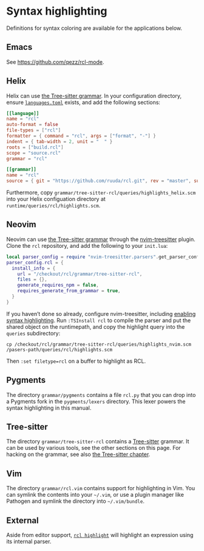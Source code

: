 # Syntax highlighting

Definitions for syntax coloring are available for the applications below.

## Emacs

See <https://github.com/qezz/rcl-mode>.

## Helix

Helix can use [the Tree-sitter grammar](#tree-sitter). In your configuration
directory, ensure [`languages.toml`][helix-lang] exists, and add the following
sections:

```toml
[[language]]
name = "rcl"
auto-format = false
file-types = ["rcl"]
formatter = { command = "rcl", args = ["format", "-"] }
indent = { tab-width = 2, unit = "  " }
roots = ["build.rcl"]
scope = "source.rcl"
grammar = "rcl"

[[grammar]]
name = "rcl"
source = { git = "https://github.com/ruuda/rcl.git", rev = "master", subpath = "grammar/tree-sitter-rcl" }
```

Furthermore, copy `grammar/tree-sitter-rcl/queries/highlights_helix.scm` into
your Helix configuation directory at `runtime/queries/rcl/highlights.scm`.

[helix-lang]: https://docs.helix-editor.com/guides/adding_languages.html

## Neovim

Neovim can use [the Tree-sitter grammar](#tree-sitter) through the
[nvim-treesitter][nvim-ts] plugin. Clone the `rcl` repository, and add the
following to your `init.lua`:

```lua
local parser_config = require "nvim-treesitter.parsers".get_parser_configs()
parser_config.rcl = {
  install_info = {
    url = "/checkout/rcl/grammar/tree-sitter-rcl",
    files = {},
    generate_requires_npm = false,
    requires_generate_from_grammar = true,
  }
}
```

If you haven’t done so already, configure nvim-treesitter, including [enabling
syntax highlighting][nvim-ts-highlight]. Run `:TSInstall rcl` to compile the
parser and put the shared object on the runtimepath, and copy the highlight
query into the `queries` subdirectory:

```
cp /checkout/rcl/grammar/tree-sitter-rcl/queries/highlights_nvim.scm /pasers-path/queries/rcl/highlights.scm
```

Then `:set filetype=rcl` on a buffer to highlight as <abbr>RCL</abbr>.

[nvim-ts]: https://github.com/nvim-treesitter/nvim-treesitter
[nvim-ts-highlight]: https://github.com/nvim-treesitter/nvim-treesitter/blob/57205313dda0ac82ac69e21d5e2a80f3297c14cc/README.md#highlight

## Pygments

The directory `grammar/pygments` contains a file `rcl.py` that you can drop into
a Pygments fork in the `pygments/lexers` directory. This lexer powers the syntax
highlighting in this manual.

## Tree-sitter

The directory `grammar/tree-sitter-rcl` contains a [Tree-sitter][tree-sitter]
grammar. It can be used by various tools, see the other sections on this page.
For hacking on the grammar, see also [the Tree-sitter chapter](tree_sitter.md).

[tree-sitter]: https://tree-sitter.github.io/tree-sitter/

## Vim

The directory `grammar/rcl.vim` contains support for highlighting in Vim.
You can symlink the contents into your `~/.vim`, or use a plugin manager like
Pathogen and symlink the directory into `~/.vim/bundle`.

## External

Aside from editor support, [`rcl highlight`](rcl_highlight.md) will highlight an
expression using its internal parser.
